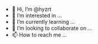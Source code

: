 - 👋 Hi, I’m @hyzrt
- 👀 I’m interested in ...
- 🌱 I’m currently learning ...
- 💞️ I’m looking to collaborate on ...
- 📫 How to reach me ...

<!---
hyzrt/hyzrt is a ✨ special ✨ repository because its `README.md` (this file) appears on your GitHub profile.
You can click the Preview link to take a look at your changes.
--->
